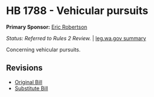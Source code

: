 # HB 1788 - Vehicular pursuits
**Primary Sponsor:** [Eric Robertson](/person/leg/eric.robertson.md)

*Status: Referred to Rules 2 Review.* | [leg.wa.gov summary](https://app.leg.wa.gov/billsummary?BillNumber=1788&Year=2021)

Concerning vehicular pursuits.

## Revisions
* [Original Bill](1/)
* [Substitute Bill](S/)